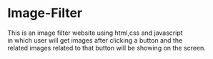 # Image-Filter

This is an image filter website using html,css and javascript <br>
in which user will get images after clicking a button and the <br>
related images related to that button will be showing on the screen.